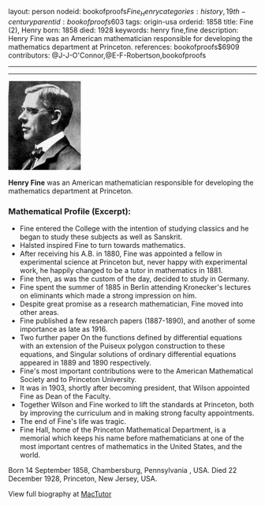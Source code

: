 layout: person
nodeid: bookofproofs$Fine_Henry
categories: history,19th-century
parentid: bookofproofs$603
tags: origin-usa
orderid: 1858
title: Fine (2), Henry
born: 1858
died: 1928
keywords: henry fine,fine
description: Henry Fine was an American mathematician responsible for developing the mathematics department at Princeton.
references: bookofproofs$6909
contributors: @J-J-O'Connor,@E-F-Robertson,bookofproofs

---



---

![Fine_Henry.jpg](https://github.com/bookofproofs/bookofproofs.github.io/blob/main/_sources/_assets/images/portraits/Fine_Henry.jpg?raw=true)

**Henry  Fine**  was an American  mathematician responsible for developing the mathematics department at Princeton.

### Mathematical Profile (Excerpt):
* Fine entered the College with the intention of studying classics and he began to study these subjects as well as Sanskrit.
* Halsted inspired Fine to turn towards mathematics.
* After receiving his A.B. in 1880, Fine was appointed a fellow in experimental science at Princeton but, never happy with experimental work, he happily changed to be a tutor in mathematics in 1881.
* Fine then, as was the custom of the day, decided to study in Germany.
* Fine spent the summer of 1885 in Berlin attending Kronecker's lectures on eliminants which made a strong impression on him.
* Despite great promise as a research mathematician, Fine moved into other areas.
* Fine published a few research papers (1887-1890), and another of some importance as late as 1916.
* Two further paper On the functions defined by differential equations with an extension of the Puiseux polygon construction to these equations, and Singular solutions of ordinary differential equations  appeared in 1889 and 1890 respectively.
* Fine's most important contributions were to the American Mathematical Society and to Princeton University.
* It was in 1903, shortly after becoming president, that Wilson appointed Fine as Dean of the Faculty.
* Together Wilson and Fine worked to lift the standards at Princeton, both by improving the curriculum  and in making strong faculty appointments.
* The end of Fine's life was tragic.
* Fine Hall, home of the Princeton Mathematical Department, is a memorial which keeps his name before mathematicians at one of the most important centres of mathematics in the United States, and the world.

Born 14 September 1858, Chambersburg, Pennsylvania , USA. Died 22 December 1928, Princeton, New Jersey, USA.

View full biography at [MacTutor](https://mathshistory.st-andrews.ac.uk/Biographies/Fine_Henry/)
